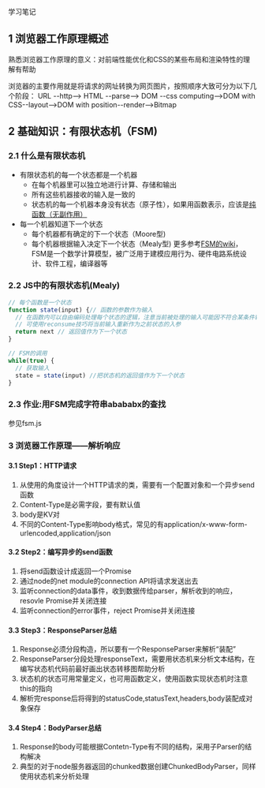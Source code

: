 学习笔记
## 1 浏览器工作原理概述
熟悉浏览器工作原理的意义：对前端性能优化和CSS的某些布局和渲染特性的理解有帮助

浏览器的主要作用就是将请求的网址转换为网页图片，按照顺序大致可分为以下几个阶段：
URL --http--> HTML --parse--> DOM --css computing-->DOM with CSS--layout-->DOM with position--render-->Bitmap

## 2 基础知识：有限状态机（FSM)
### 2.1 什么是有限状态机
- 有限状态机的每一个状态都是一个机器
  - 在每个机器里可以独立地进行计算、存储和输出
  - 所有这些机器接收的输入是一致的
  - 状态机的每一个机器本身没有状态（原子性），如果用函数表示，应该是[纯函数（无副作用）](https://zh.wikipedia.org/wiki/%E5%89%AF%E4%BD%9C%E7%94%A8_(%E8%AE%A1%E7%AE%97%E6%9C%BA%E7%A7%91%E5%AD%A6))
- 每一个机器知道下一个状态
  - 每个机器都有确定的下一个状态（Moore型)
  - 每个机器根据输入决定下一个状态（Mealy型)
更多参考[FSM的wiki](https://zh.wikipedia.org/wiki/%E6%9C%89%E9%99%90%E7%8A%B6%E6%80%81%E6%9C%BA)，FSM是一个数学计算模型，被广泛用于建模应用行为、硬件电路系统设计、软件工程，编译器等
### 2.2 JS中的有限状态机(Mealy)
```js
// 每个函数是一个状态
function state(input) {// 函数的参数作为输入 
  // 在函数内可以自由编码处理每个状态的逻辑，注意当前被处理的输入可能因不符合某条件转回之前的状态时输入被”吞掉“，
  // 可使用reconsume技巧将当前输入重新作为之前状态的入参
  return next // 返回值作为下一个状态
}

// FSM的调用
while(true) {
  // 获取输入
  state = state(input) //把状态机的返回值作为下一个状态
}
```

### 2.3 作业:用FSM完成字符串abababx的查找
参见fsm.js

### 3 浏览器工作原理——解析响应
#### 3.1 Step1：HTTP请求
1. 从使用的角度设计一个HTTP请求的类，需要有一个配置对象和一个异步send函数
2. Content-Type是必需字段，要有默认值
3. body是KV对
4. 不同的Content-Type影响body格式，常见的有application/x-www-form-urlencoded,application/json

#### 3.2 Step2：编写异步的send函数
1. 将send函数设计成返回一个Promise
2. 通过node的net module的connection API将请求发送出去
3. 监听connection的data事件，收到数据传给parser，解析收到的响应，resovle Promise并关闭连接
4. 监听connection的error事件，reject Promise并关闭连接

#### 3.3 Step3：ResponseParser总结
1. Response必须分段构造，所以要有一个ResponseParser来解析“装配”
2. ResponseParser分段处理responseText，需要用状态机来分析文本结构，在编写状态机代码前最好画出状态转移图帮助分析
3. 状态机的状态可用常量定义，也可用函数定义，使用函数实现状态机时注意this的指向
4. 解析完response后将得到的statusCode,statusText,headers,body装配成对象保存

#### 3.4 Step4：BodyParser总结
1. Response的body可能根据Contetn-Type有不同的结构，采用子Parser的结构解决
2. 典型的对于node服务器返回的chunked数据创建ChunkedBodyParser，同样使用状态机来分析处理